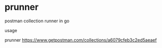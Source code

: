# prunner
postman collection runner in go

usage

prunner https://www.getpostman.com/collections/a6079cfeb3c2ed5aeaef
